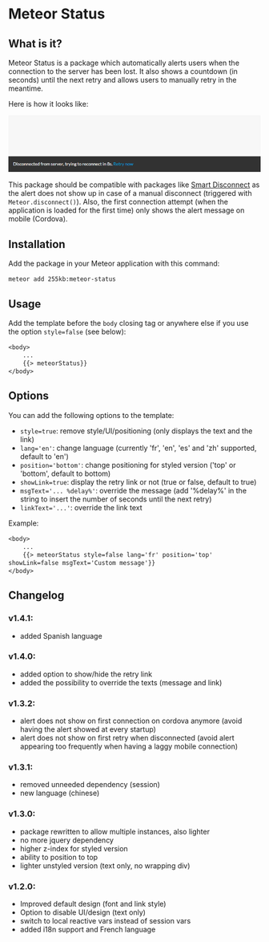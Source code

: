 # Meteor Status

## What is it?
Meteor Status is a package which automatically alerts users when the connection to the server has been lost.
It also shows a countdown (in seconds) until the next retry and allows users to manually retry in the meantime.

Here is how it looks like:

![Meteor Status screenshot](docs/screenshot.png)

This package should be compatible with packages like [Smart Disconnect](https://github.com/mixmaxhq/meteor-smart-disconnect) as the alert does not show up in case of a manual disconnect (triggered with `Meteor.disconnect()`).
Also, the first connection attempt (when the application is loaded for the first time) only shows the alert message on mobile (Cordova).

## Installation

Add the package in your Meteor application with this command:

```
meteor add 255kb:meteor-status
```

## Usage

Add the template before the `body` closing tag or anywhere else if you use the option `style=false` (see below):

    <body>
        ...
        {{> meteorStatus}}
    </body>


## Options

You can add the following options to the template: 

- `style=true`: remove style/UI/positioning (only displays the text and the link)
- `lang='en'`: change language (currently 'fr', 'en', 'es' and 'zh' supported, default to 'en')
- `position='bottom'`: change positioning for styled version ('top' or 'bottom', default to bottom)
- `showLink=true`: display the retry link or not (true or false, default to true)
- `msgText='... %delay%'`: override the message (add '%delay%' in the string to insert the number of seconds until the next retry)
- `linkText='...'`: override the link text

Example:

    <body>
        ...
        {{> meteorStatus style=false lang='fr' position='top' showLink=false msgText='Custom message'}}
    </body>


## Changelog

### v1.4.1:
- added Spanish language

### v1.4.0:
- added option to show/hide the retry link
- added the possibility to override the texts (message and link)

### v1.3.2:
- alert does not show on first connection on cordova anymore (avoid having the alert showed at every startup)
- alert does not show on first retry when disconnected (avoid alert appearing too frequently when having a laggy mobile connection)

### v1.3.1:
- removed unneeded dependency (session)
- new language (chinese)

### v1.3.0:
- package rewritten to allow multiple instances, also lighter
- no more jquery dependency
- higher z-index for styled version
- ability to position to top
- lighter unstyled version (text only, no wrapping div)

### v1.2.0:
- Improved default design (font and link style)
- Option to disable UI/design (text only) 
- switch to local reactive vars instead of session vars
- added i18n support and French language
